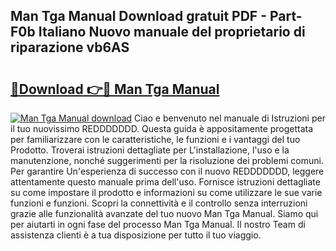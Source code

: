 ## Man Tga Manual Download gratuit PDF - Part-F0b Italiano Nuovo manuale del proprietario di riparazione vb6AS

# <h2><a href="http://dfd5e2.blite.top/?on=Man+Tga+Manual">🔗Download 👉🔴 Man Tga Manual</a></h2>

[![Man Tga Manual download](https://i.imgur.com/lujVjoI.png)](http://dfd5e2.blite.top/?on=Man+Tga+Manual)
Ciao e benvenuto nel manuale di Istruzioni per il tuo nuovissimo REDDDDDDD. Questa guida è appositamente progettata per familiarizzare con le caratteristiche, le funzioni e i vantaggi del tuo Prodotto. Troverai istruzioni dettagliate per L'installazione, l'uso e la manutenzione, nonché suggerimenti per la risoluzione dei problemi comuni. Per garantire Un'esperienza di successo con il nuovo REDDDDDDD, leggere attentamente questo manuale prima dell'uso. Fornisce istruzioni dettagliate su come impostare il prodotto e informazioni su come utilizzare le sue varie funzioni e funzioni. Scopri la connettività e il controllo senza interruzioni grazie alle funzionalità avanzate del tuo nuovo Man Tga Manual. Siamo qui per aiutarti in ogni fase del processo Man Tga Manual. Il nostro Team di assistenza clienti è a tua disposizione per tutto il tuo viaggio.
